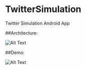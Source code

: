 # TwitterSimulation

Twitter Simulation Android App

##Architecture:

![Alt Text](https://github.com/nandakumarba/TwitterSimulation/docs/twitter_simulation_architecture.jpg)

##Demo:

![Alt Text](https://github.com/nandakumarba/TwitterSimulation/docs/twitter_s_demo.gif)



